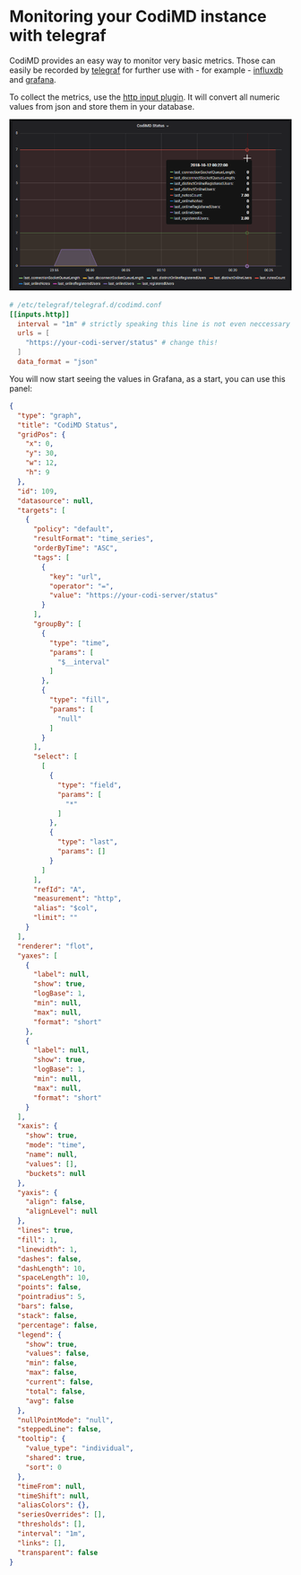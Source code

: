 # Monitoring your CodiMD instance with telegraf

CodiMD provides an easy way to monitor very basic metrics. Those can easily be
recorded by [telegraf](https://github.com/influxdata/telegraf) for further use
with - for example - [influxdb](https://www.influxdata.com/time-series-platform/influxdb/)
and [grafana](https://grafana.com/).

To collect the metrics, use the [http input plugin](https://github.com/influxdata/telegraf/tree/master/plugins/inputs/http).
It will convert all numeric values from json and store them in your database.

![Example screnshot of CodiMD via Telegraf in Grafana](../images/monitoring/telegraf-grafana.png)

```toml
# /etc/telegraf/telegraf.d/codimd.conf
[[inputs.http]]
  interval = "1m" # strictly speaking this line is not even neccessary
  urls = [
    "https://your-codi-server/status" # change this!
  ]
  data_format = "json"
```

You will now start seeing the values in Grafana, as a start, you can use this
panel:

```json
{
  "type": "graph",
  "title": "CodiMD Status",
  "gridPos": {
    "x": 0,
    "y": 30,
    "w": 12,
    "h": 9
  },
  "id": 109,
  "datasource": null,
  "targets": [
    {
      "policy": "default",
      "resultFormat": "time_series",
      "orderByTime": "ASC",
      "tags": [
        {
          "key": "url",
          "operator": "=",
          "value": "https://your-codi-server/status"
        }
      ],
      "groupBy": [
        {
          "type": "time",
          "params": [
            "$__interval"
          ]
        },
        {
          "type": "fill",
          "params": [
            "null"
          ]
        }
      ],
      "select": [
        [
          {
            "type": "field",
            "params": [
              "*"
            ]
          },
          {
            "type": "last",
            "params": []
          }
        ]
      ],
      "refId": "A",
      "measurement": "http",
      "alias": "$col",
      "limit": ""
    }
  ],
  "renderer": "flot",
  "yaxes": [
    {
      "label": null,
      "show": true,
      "logBase": 1,
      "min": null,
      "max": null,
      "format": "short"
    },
    {
      "label": null,
      "show": true,
      "logBase": 1,
      "min": null,
      "max": null,
      "format": "short"
    }
  ],
  "xaxis": {
    "show": true,
    "mode": "time",
    "name": null,
    "values": [],
    "buckets": null
  },
  "yaxis": {
    "align": false,
    "alignLevel": null
  },
  "lines": true,
  "fill": 1,
  "linewidth": 1,
  "dashes": false,
  "dashLength": 10,
  "spaceLength": 10,
  "points": false,
  "pointradius": 5,
  "bars": false,
  "stack": false,
  "percentage": false,
  "legend": {
    "show": true,
    "values": false,
    "min": false,
    "max": false,
    "current": false,
    "total": false,
    "avg": false
  },
  "nullPointMode": "null",
  "steppedLine": false,
  "tooltip": {
    "value_type": "individual",
    "shared": true,
    "sort": 0
  },
  "timeFrom": null,
  "timeShift": null,
  "aliasColors": {},
  "seriesOverrides": [],
  "thresholds": [],
  "interval": "1m",
  "links": [],
  "transparent": false
}
```
